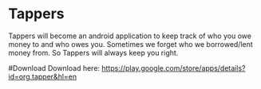 # Tappers
Tappers will become an android application to keep track of who you owe money to and who owes you. Sometimes we forget who we borrowed/lent money from. So Tappers will always keep you right.

#Download
Download here: https://play.google.com/store/apps/details?id=org.tapper&hl=en
